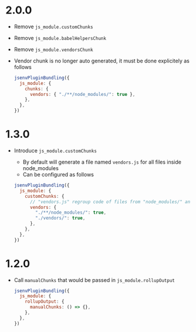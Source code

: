 # 2.0.0

- Remove `js_module.customChunks`
- Remove `js_module.babelHelpersChunk`
- Remove `js_module.vendorsChunk`
- Vendor chunk is no longer auto generated, it must be done explicitely as follows

  ```js
  jsenvPluginBundling({
    js_module: {
      chunks: {
        vendors: { "./**/node_modules/": true },
      },
    },
  })
  ```

# 1.3.0

- Introduce `js_module.customChunks`

  - By default will generate a file named `vendors.js` for all files inside node_modules
  - Can be configured as follows

  ```js
  jsenvPluginBundling({
    js_module: {
      customChunks: {
        // "vendors.js" regroup code of files from "node_modules/" and "vendors/"
        vendors: {
          "./**/node_modules/": true,
          "./vendors/": true,
        },
      },
    },
  })
  ```

# 1.2.0

- Call `manualChunks` that would be passed in `js_module.rollupOutput`

  ```js
  jsenvPluginBundling({
    js_module: {
      rollupOutput: {
        manualChunks: () => {},
      },
    },
  })
  ```

